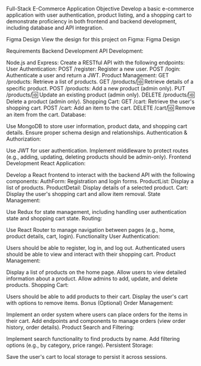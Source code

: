Full-Stack E-Commerce Application
Objective
Develop a basic e-commerce application with user authentication, product listing, and a shopping cart to demonstrate proficiency in both frontend and backend development, including database and API integration.

Figma Design
View the design for this project on Figma: Figma Design

Requirements
Backend Development
API Development:

Node.js and Express: Create a RESTful API with the following endpoints:
User Authentication:
POST /register: Register a new user.
POST /login: Authenticate a user and return a JWT.
Product Management:
GET /products: Retrieve a list of products.
GET /products/:id: Retrieve details of a specific product.
POST /products: Add a new product (admin only).
PUT /products/:id: Update an existing product (admin only).
DELETE /products/:id: Delete a product (admin only).
Shopping Cart:
GET /cart: Retrieve the user's shopping cart.
POST /cart: Add an item to the cart.
DELETE /cart/:id: Remove an item from the cart.
Database:

Use MongoDB to store user information, product data, and shopping cart details.
Ensure proper schema design and relationships.
Authentication & Authorization:

Use JWT for user authentication.
Implement middleware to protect routes (e.g., adding, updating, deleting products should be admin-only).
Frontend Development
React Application:

Develop a React frontend to interact with the backend API with the following components:
AuthForm: Registration and login forms.
ProductList: Display a list of products.
ProductDetail: Display details of a selected product.
Cart: Display the user's shopping cart and allow item removal.
State Management:

Use Redux for state management, including handling user authentication state and shopping cart state.
Routing:

Use React Router to manage navigation between pages (e.g., home, product details, cart, login).
Functionality
User Authentication:

Users should be able to register, log in, and log out.
Authenticated users should be able to view and interact with their shopping cart.
Product Management:

Display a list of products on the home page.
Allow users to view detailed information about a product.
Allow admins to add, update, and delete products.
Shopping Cart:

Users should be able to add products to their cart.
Display the user's cart with options to remove items.
Bonus (Optional)
Order Management:

Implement an order system where users can place orders for the items in their cart.
Add endpoints and components to manage orders (view order history, order details).
Product Search and Filtering:

Implement search functionality to find products by name.
Add filtering options (e.g., by category, price range).
Persistent Storage:

Save the user's cart to local storage to persist it across sessions.
